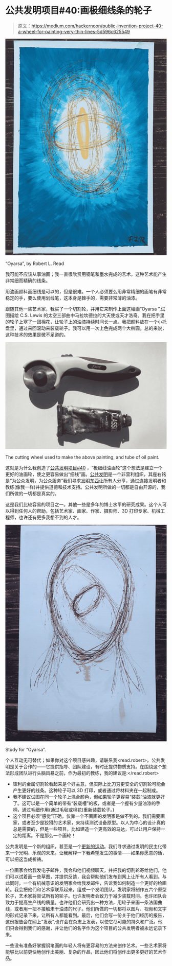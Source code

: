 # 公共发明项目#40:画极细线条的轮子

> 原文：<https://medium.com/hackernoon/public-invention-project-40-a-wheel-for-painting-very-thin-lines-5d596c625549>

![](img/00699212f7a2601063177ef112d68cb6.png)

“Oyarsa”, by Robert L. Read

我可能不应该从事油画；我一直很欣赏用钢笔和墨水完成的艺术，这种艺术能产生非常细而精确的线条。

用油画颜料画细线是可以的，但是很难。一个人必须要么用非常精细的画笔有非常稳定的手，要么使用划线笔，这本身是棘手的，需要非常薄的油漆。

跟随其他一些艺术家，我买了一个切割轮，并用它来制作上面这幅画“Oyarsa ”,试图描绘 C.S. Lewis 的太空三部曲中马拉坎德拉的大天使或天才洛奇。我在把手里的轮子上塞了一团棉花，让轮子上的油漆持续时间长一点。我把颜料放在一个小托盘里，通过来回滚动来装载轮子。我可以用一次上色完成两个大椭圆。总的来说，这种技术的效果是微不足道的。

![](img/4b911274bd76256065d1655a41ea25c0.png)

The cutting wheel used to make the above painting, and tube of oil paint.

这就是为什么我创造了[公共发明项目#40](https://github.com/PubInv/PubInv/blob/master/ideas/Project%20%2340:%20For%20oil%20painting%2C%20a%20wheel%20for%20very%20thin%20lines.md) ，“极细线油画轮”这个想法是建立一个更好的油画轮，使之更容易做出“细线”画。[公共发明](https://pubinv.github.io/PubInv/)是一个非营利组织，其座右铭是“为公众发明，为公众服务”我们寻求[发明东西](https://hackernoon.com/43-public-invention-projects-that-need-you-a8e4e39130b4)让所有人分享，通过连接发明者和教练(像我一样)并提供道德和技术支持。公共发明所做的一切都是自由开源的，我们所做的一切都是真实的。

这是我们比较容易的项目之一。其他一些是多年的博士水平的研究成果。这个人可以得到任何人的帮助，包括艺术家、画家、作家、摄影师、3D 打印专家、机械工程师，也许还有更多我想不到的人才。

![](img/1052aff6eacd3588661e602729861c18.png)

Study for “Oyarsa”.

个人互动无可替代；如果你对这个项目感兴趣，请联系我<read.robert>。公共发明是关于合作的——它提供指导、团队建设，有时还提供物质支持。在围绕这个想法形成团队进行头脑风暴之前，作为最初的教练，我的建议是:</read.robert>

*   锋利的金属切割轮看起来是个好主意，但实际上比刀刃更安全的切割轮可能会产生更好的线条。这种轮子可以 3D 打印，或者通过将材料夹在一起制成。
*   我不建议试图在同一个轮子上混合颜色，但如果轮子更容易“装载”油漆就更好了。这可以是一个简单的带有“装载槽”的板，或者是一个握有少量油漆的手柄，通过毛细作用(通过毛毡或棉花)重新装载轮子。)
*   这个项目必须“感觉”正确。仅靠一个不画画的发明家是做不到的。我们需要画家，或者至少是狡猾的艺术家，来持续测试设备原型。以人为中心的设计真的总是需要的，但是一些项目，比如建造一个更高效的马达，可以让用户保持一定的距离。不是那么一个画轮！

公共发明是一个新的组织，甚至是一个[更新的运动](https://hackernoon.com/become-a-public-inventor-aae282995f27)。我们寻求通过发明的民主化带来一个光明、乐观的未来。让我解释一下我希望发生的事情——如果你愿意的话，可以把这当成祈祷。

一位画家会给我发电子邮件，我会和他们视频聊天，并把我的切割轮寄给他们，他们可以试着画一些草图，并提供反馈，我会帮助他们发布到网上让所有人看到。与此同时，一个有机械意识的发明家会给我发邮件，告诉我如何制造一个更好的绘画轮。我会把他们和艺术家联系起来，组成一个发明团队。发明家将制作五六个原型轮子，艺术家将尝试所有的轮子。也许发明者会致力于减少装载时间。也许团队会致力于提高生产线的质量。也许他们会研究出一种方法，用轮子来画一条法国曲线，或者用一把不接触未干油漆的尺子。他们所做的一切都将以图片、视频和文字的形式记录下来，让所有人都能看到。最后，他们会写一份关于他们经历的报告，这份报告会在网上“发表”,也许会在杂志上发表，以使它尽可能的持久和广泛。他们只会得到我们的感谢，并让他们的名字作为这个项目的公共发明者被永远记录下来。

一些没有准备好掌握钢笔画的年轻人将有更容易的方法来创作艺术。一些艺术家将能够比以前更快地创作出美丽、复杂的作品，因此他们将创作出更多更好的艺术作品。